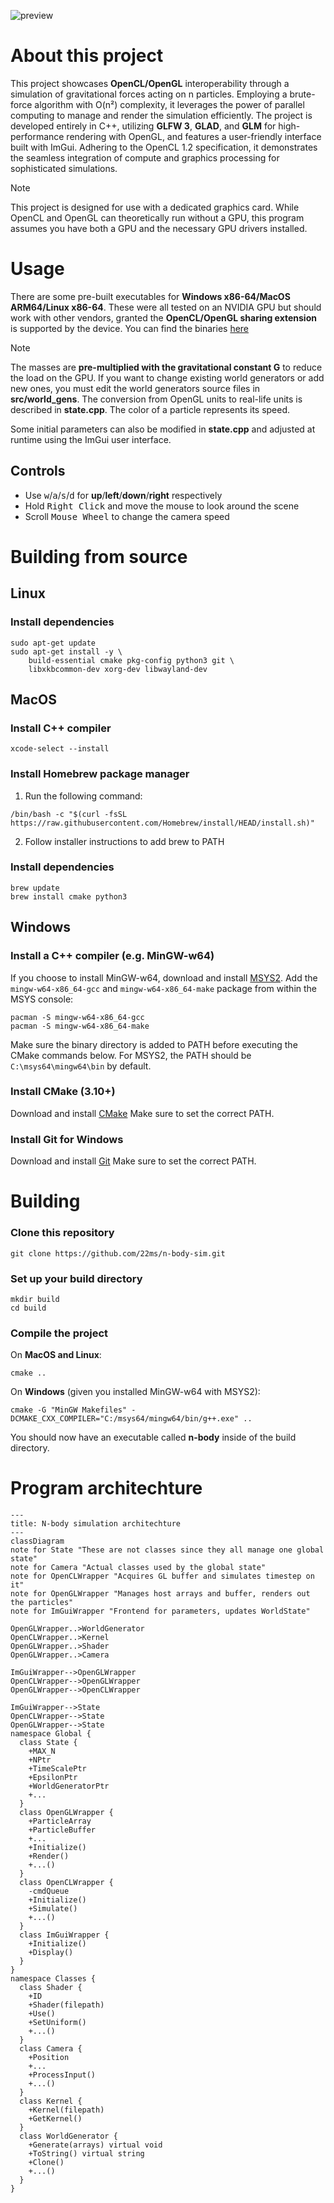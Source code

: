 ![preview](preview.gif)
# About this project

This project showcases **OpenCL/OpenGL** interoperability through a simulation of gravitational forces acting on n particles. 
Employing a brute-force algorithm with O(n²) complexity, it leverages the power of parallel computing to manage and render the simulation efficiently. 
The project is developed entirely in C++, utilizing **GLFW 3**, **GLAD**, and **GLM** for high-performance rendering with OpenGL, and features a user-friendly interface built with ImGui. 
Adhering to the OpenCL 1.2 specification, it demonstrates the seamless integration of compute and graphics processing for sophisticated simulations.

> [!NOTE]
> 
> This project is designed for use with a dedicated graphics card. While OpenCL and OpenGL can theoretically run without a GPU, this program assumes you have both a GPU and the necessary GPU drivers installed.

# Usage

There are some pre-built executables for **Windows x86-64/MacOS ARM64/Linux x86-64**.
These were all tested on an NVIDIA GPU but should work with other vendors, granted the **OpenCL/OpenGL sharing extension** is supported by the device.
You can find the binaries [here]()

> [!NOTE]
> 
> The masses are **pre-multiplied with the gravitational constant G** to reduce the load on the GPU. If you want to change existing world generators or add new ones, you must edit the world generators source files in **src/world_gens**. The conversion from OpenGL units to real-life units is described in **state.cpp**. The color of a particle represents its speed.
>
> Some initial parameters can also be modified in **state.cpp** and adjusted at runtime using the ImGui user interface.

## Controls

- Use <kbd>w</kbd>/<kbd>a</kbd>/<kbd>s</kbd>/<kbd>d</kbd> for **up**/**left**/**down**/**right** respectively
- Hold <kbd>Right Click</kbd> and move the mouse to look around the scene
- Scroll <kbd>Mouse Wheel</kbd> to change the camera speed

# Building from source

## Linux

### Install dependencies

```console
sudo apt-get update
sudo apt-get install -y \
    build-essential cmake pkg-config python3 git \
    libxkbcommon-dev xorg-dev libwayland-dev
```

## MacOS

### Install C++ compiler

```console
xcode-select --install
```

### Install Homebrew package manager

1. Run the following command:
```console
/bin/bash -c "$(curl -fsSL https://raw.githubusercontent.com/Homebrew/install/HEAD/install.sh)"
```
2. Follow installer instructions to add brew to PATH

### Install dependencies

```console
brew update
brew install cmake python3
```

## Windows

### Install a C++ compiler (e.g. MinGW-w64)

If you choose to install MinGW-w64, download and install [MSYS2](https://www.msys2.org/). Add the `mingw-w64-x86_64-gcc` and `mingw-w64-x86_64-make` package from within the MSYS console:
```console
pacman -S mingw-w64-x86_64-gcc
pacman -S mingw-w64-x86_64-make
```
Make sure the binary directory is added to PATH before executing the CMake commands below.
For MSYS2, the PATH should be `C:\msys64\mingw64\bin` by default.

### Install CMake (3.10+)

Download and install [CMake](https://cmake.org/download/)
Make sure to set the correct PATH.

### Install Git for Windows

Download and install [Git](https://git-scm.com/download/win)
Make sure to set the correct PATH.

# Building

### Clone this repository

```console
git clone https://github.com/22ms/n-body-sim.git
```

### Set up your build directory

```console
mkdir build
cd build
```

### Compile the project

On **MacOS and Linux**:
```console
cmake ..
```
On **Windows** (given you installed MinGW-w64 with MSYS2):
```console
cmake -G "MinGW Makefiles" -DCMAKE_CXX_COMPILER="C:/msys64/mingw64/bin/g++.exe" ..
```

You should now have an executable called **n-body** inside of the build directory.

# Program architechture

```mermaid
---
title: N-body simulation architechture
---
classDiagram
note for State "These are not classes since they all manage one global state"
note for Camera "Actual classes used by the global state"
note for OpenCLWrapper "Acquires GL buffer and simulates timestep on it"
note for OpenGLWrapper "Manages host arrays and buffer, renders out the particles"
note for ImGuiWrapper "Frontend for parameters, updates WorldState"

OpenGLWrapper..>WorldGenerator
OpenCLWrapper..>Kernel
OpenGLWrapper..>Shader
OpenGLWrapper..>Camera

ImGuiWrapper-->OpenGLWrapper
OpenCLWrapper-->OpenGLWrapper
OpenGLWrapper-->OpenCLWrapper

ImGuiWrapper-->State
OpenCLWrapper-->State
OpenGLWrapper-->State
namespace Global {
  class State {
    +MAX_N
    +NPtr
    +TimeScalePtr
    +EpsilonPtr
    +WorldGeneratorPtr
    +...
  }
  class OpenGLWrapper {
    +ParticleArray
    +ParticleBuffer
    +...
    +Initialize()
    +Render()
    +...()
  }
  class OpenCLWrapper {
    -cmdQueue
    +Initialize()
    +Simulate()
    +...()
  }
  class ImGuiWrapper {
    +Initialize()
    +Display()
  }
}
namespace Classes {
  class Shader {
    +ID
    +Shader(filepath)
    +Use()
    +SetUniform()
    +...()
  }
  class Camera {
    +Position
    +...
    +ProcessInput()
    +...()
  }
  class Kernel {
    +Kernel(filepath)
    +GetKernel()
  }
  class WorldGenerator {
    +Generate(arrays) virtual void
    +ToString() virtual string
    +Clone()
    +...()
  }
}

```
